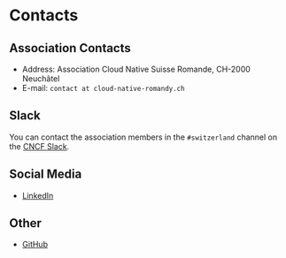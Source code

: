 # Contacts

## Association Contacts

* Address: Association Cloud Native Suisse Romande, CH-2000 Neuchâtel
* E-mail: `contact at cloud-native-romandy.ch`

## Slack

You can contact the association members in the `#switzerland` channel on the [CNCF Slack](https://slack.cncf.io/).

## Social Media

* [LinkedIn](https://www.linkedin.com/company/cloud-native-suisse-romande/)

## Other

* [GitHub](https://github.com/cloud-native-suisse-romande)
